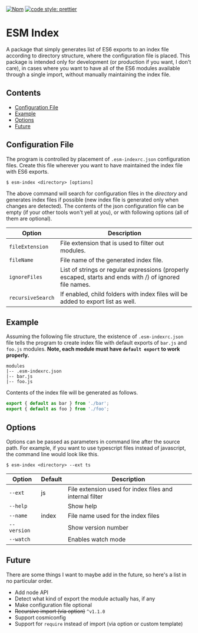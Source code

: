 [![Npm](https://img.shields.io/npm/v/esm-index.svg?style=flat-square)](https://www.npmjs.com/package/esm-index)
[![code style: prettier](https://img.shields.io/badge/code_style-prettier-ff69b4.svg?style=flat-square)](https://github.com/prettier/prettier)

# ESM Index

A package that simply generates list of ES6 exports to an index file according
to directory structure, where the configuration file is placed. This package is
intended only for development (or production if you want, I don't care), in
cases where you want to have all of the ES6 modules available through a single
import, without manually maintaining the index file.

## Contents

* [Configuration File](#configuration-file)
* [Example](#example)
* [Options](#options)
* [Future](#future)

## Configuration File

The program is controlled by placement of `.esm-indexrc.json` configuration
files. Create this file wherever you want to have maintained the index file with
ES6 exports.

```
$ esm-index <directory> [options]
```

The above command will search for configuration files in the _directory_ and
generates index files if possible (new index file is generated only when changes
are detected). The contents of the json configuration file can be empty (if your
other tools won't yell at you), or with following options (all of them are
optional).

| Option            | Description                                                                                              |
| ----------------- | -------------------------------------------------------------------------------------------------------- |
| `fileExtension`   | File extension that is used to filter out modules.                                                       |
| `fileName`        | File name of the generated index file.                                                                   |
| `ignoreFiles`     | List of strings or regular expressions (properly escaped, starts and ends with /) of ignored file names. |
| `recursiveSearch` | If enabled, child folders with index files will be added to export list as well.                         |

## Example

Assuming the following file structure, the existence of `.esm-indexrc.json` file
tells the program to create index file with default exports of `bar.js` and
`foo.js` modules. **Note, each module must have `default export` to work
properly.**

```
modules
|-- .esm-indexrc.json
|-- bar.js
|-- foo.js
```

Contents of the index file will be generated as follows.

```js
export { default as bar } from './bar';
export { default as foo } from './foo';
```

## Options

Options can be passed as parameters in command line after the source path. For
example, if you want to use typescript files instead of javascript, the command
line would look like this.

```
$ esm-index <directory> --ext ts
```

| Option      | Default | Description                                             |
| ----------- | ------- | ------------------------------------------------------- |
| `--ext`     | js      | File extension used for index files and internal filter |
| `--help`    |         | Show help                                               |
| `--name`    | index   | File name used for the index files                      |
| `--version` |         | Show version number                                     |
| `--watch`   |         | Enables watch mode                                      |

## Future

There are some things I want to maybe add in the future, so here's a list in no
particular order.

* Add node API
* Detect what kind of export the module actually has, if any
* Make configuration file optional
* ~~Recursive import (via option)~~ `^v1.1.0`
* Support cosmiconfig
* Support for `require` instead of import (via option or custom template)
